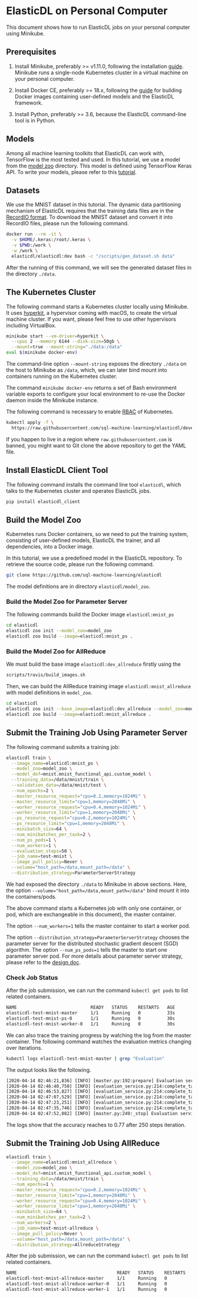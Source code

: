 # ElasticDL on Personal Computer

This document shows how to run ElasticDL jobs on your personal computer using
Minikube.

## Prerequisites

1. Install Minikube, preferably >= v1.11.0, following the installation
   [guide](https://kubernetes.io/docs/tasks/tools/install-minikube).  Minikube
   runs a single-node Kubernetes cluster in a virtual machine on your personal
   computer.

1. Install Docker CE, preferably >= 18.x, following the
   [guide](https://docs.docker.com/docker-for-mac/install/) for building Docker
   images containing user-defined models and the ElasticDL framework.

1. Install Python, preferably >= 3.6, because the ElasticDL command-line tool is
   in Python.

## Models

Among all machine learning toolkits that ElasticDL can work with, TensorFlow is
the most tested and used.  In this tutorial, we use a model from the [model
zoo](https://github.com/sql-machine-learning/elasticdl/tree/develop/model_zoo)
directory.  This model is defined using TensorFlow Keras API.  To write your
models, please refer to this [tutorial](./model_contribution.md).

## Datasets

We use the MNIST dataset in this tutorial.  The dynamic data partitioning
mechanism of ElasticDL requires that the training data files are in the
[RecordIO format](https://pypi.org/project/pyrecordio). To download the MNIST
dataset and convert it into RecordIO files, please run the following command.

```bash
docker run --rm -it \
  -v $HOME/.keras:/root/.keras \
  -v $PWD:/work \
  -w /work \
  elasticdl/elasticdl:dev bash -c "/scripts/gen_dataset.sh data"
```

After the running of this command, we will see the generated dataset files in
the directory `./data`.

## The Kubernetes Cluster

The following command starts a Kubernetes cluster locally using Minikube.  It
uses [hyperkit](https://github.com/moby/hyperkit), a hypervisor coming with
macOS, to create the virtual machine cluster.  If you want, please feel free to
use other hypervisors including VirtualBox.

```bash
minikube start --vm-driver=hyperkit \
  --cpus 2 --memory 6144 --disk-size=50gb \
  --mount=true --mount-string="./data:/data"
eval $(minikube docker-env)
```

The command-line option `--mount-string` exposes the directory `./data` on the
host to Minikube as `/data`, which, we can later bind mount into containers
running on the Kubernetes cluster.

The command `minikube docker-env` returns a set of Bash environment variable
exports to configure your local environment to re-use the Docker daemon inside
the Minikube instance.

The following command is necessary to enable
[RBAC](https://kubernetes.io/docs/reference/access-authn-authz/rbac/) of
Kubernetes.

```bash
kubectl apply -f \
  https://raw.githubusercontent.com/sql-machine-learning/elasticdl/develop/elasticdl/manifests/elasticdl-rbac.yaml
```

If you happen to live in a region where `raw.githubusercontent.com` is banned,
you might want to Git clone the above repository to get the YAML file.

## Install ElasticDL Client Tool

The following command installs the command line tool `elasticdl`, which talks to
the Kubernetes cluster and operates ElasticDL jobs.

```bash
pip install elasticdl_client
```

## Build the Model Zoo

Kubernetes runs Docker containers, so we need to put the training system,
consisting of user-defined models, ElasticDL the trainer, and all dependencies,
into a Docker image.

In this tutorial, we use a predefined model in the ElasticDL repository.  To
retrieve the source code, please run the following command.

```bash
git clone https://github.com/sql-machine-learning/elasticdl
```

The model definitions are in directory `elasticdl/model_zoo`.

### Build the Model Zoo for Parameter Server

The following commands build the Docker image `elasticdl:mnist_ps`

```bash
cd elasticdl
elasticdl zoo init --model_zoo=model_zoo
elasticdl zoo build --image=elasticdl:mnist_ps .
```

### Build the Model Zoo for AllReduce

We must build the base image `elasticdl:dev_allreduce` firstly using the

```bash
scripts/travis/build_images.sh
```

Then, we can build the AllReduce training image `elasticdl:mnist_allreduce`
with model definitions in `model_zoo`.

```bash
cd elasticdl
elasticdl zoo init --base_image=elasticdl:dev_allreduce --model_zoo=model_zoo
elasticdl zoo build --image=elasticdl:mnist_allreduce .
```

## Submit the Training Job Using Parameter Server

The following command submits a training job:

```bash
elasticdl train \
  --image_name=elasticdl:mnist_ps \
  --model_zoo=model_zoo \
  --model_def=mnist.mnist_functional_api.custom_model \
  --training_data=/data/mnist/train \
  --validation_data=/data/mnist/test \
  --num_epochs=2 \
  --master_resource_request="cpu=0.2,memory=1024Mi" \
  --master_resource_limit="cpu=1,memory=2048Mi" \
  --worker_resource_request="cpu=0.4,memory=1024Mi" \
  --worker_resource_limit="cpu=1,memory=2048Mi" \
  --ps_resource_request="cpu=0.2,memory=1024Mi" \
  --ps_resource_limit="cpu=1,memory=2048Mi" \
  --minibatch_size=64 \
  --num_minibatches_per_task=2 \
  --num_ps_pods=1 \
  --num_workers=1 \
  --evaluation_steps=50 \
  --job_name=test-mnist \
  --image_pull_policy=Never \
  --volume="host_path=/data,mount_path=/data" \
  --distribution_strategy=ParameterServerStrategy
```

We had exposed the directory `./data` to Minikube in above sections.  Here, the
option `--volume="host_path=/data,mount_path=/data"` bind mount it into the
containers/pods.

The above command starts a Kubernetes job with only one container, or pod, which
are exchangeable in this document), the master container.

The option `--num_workers=1` tells the master container to start a worker pod.

The option `--distribution_strategy=ParameterServerStrategy` chooses the
parameter server for the distributed stochastic gradient descent (SGD)
algorithm. The option `--num_ps_pods=1` tells the master to start one parameter
server pod. For more details about parameter server strategy, please refer to
the [design doc](/docs/designs/parameter_server.md).

### Check Job Status

After the job submission, we can run the command `kubectl get pods` to list
related containers.

```bash
NAME                            READY   STATUS    RESTARTS   AGE
elasticdl-test-mnist-master     1/1     Running   0          33s
elasticdl-test-mnist-ps-0       1/1     Running   0          30s
elasticdl-test-mnist-worker-0   1/1     Running   0          30s
```

We can also trace the training progress by watching the log from the master
container. The following command watches the evaluation metrics changing over
iterations.

```bash
kubectl logs elasticdl-test-mnist-master | grep "Evaluation"
```

The output looks like the following.

```txt
[2020-04-14 02:46:21,836] [INFO] [master.py:192:prepare] Evaluation service started
[2020-04-14 02:46:40,750] [INFO] [evaluation_service.py:214:complete_task] Evaluation metrics[v=50]: {'accuracy': 0.21933334}
[2020-04-14 02:46:53,827] [INFO] [evaluation_service.py:214:complete_task] Evaluation metrics[v=100]: {'accuracy': 0.5173333}
[2020-04-14 02:47:07,529] [INFO] [evaluation_service.py:214:complete_task] Evaluation metrics[v=150]: {'accuracy': 0.6253333}
[2020-04-14 02:47:23,251] [INFO] [evaluation_service.py:214:complete_task] Evaluation metrics[v=200]: {'accuracy': 0.752}
[2020-04-14 02:47:35,746] [INFO] [evaluation_service.py:214:complete_task] Evaluation metrics[v=250]: {'accuracy': 0.77}
[2020-04-14 02:47:52,082] [INFO] [master.py:249:_stop] Evaluation service stopped
```

The logs show that the accuracy reaches to 0.77 after 250 steps iteration.

## Submit the Training Job Using AllReduce

```bash
elasticdl train \
  --image_name=elasticdl:mnist_allreduce \
  --model_zoo=model_zoo \
  --model_def=mnist.mnist_functional_api.custom_model \
  --training_data=/data/mnist/train \
  --num_epochs=1 \
  --master_resource_request="cpu=0.2,memory=1024Mi" \
  --master_resource_limit="cpu=1,memory=2048Mi" \
  --worker_resource_request="cpu=0.4,memory=1024Mi" \
  --worker_resource_limit="cpu=1,memory=2048Mi" \
  --minibatch_size=64 \
  --num_minibatches_per_task=2 \
  --num_workers=2 \
  --job_name=test-mnist-allreduce \
  --image_pull_policy=Never \
  --volume="host_path=/data,mount_path=/data" \
  --distribution_strategy=AllreduceStrategy
```

After the job submission, we can run the command `kubectl get pods` to list
related containers.

```bash
NAME                                      READY   STATUS    RESTARTS   AGE
elasticdl-test-mnist-allreduce-master     1/1     Running   0          33s
elasticdl-test-mnist-allreduce-worker-0   1/1     Running   0          30s
elasticdl-test-mnist-allreduce-worker-1   1/1     Running   0          30s
```
